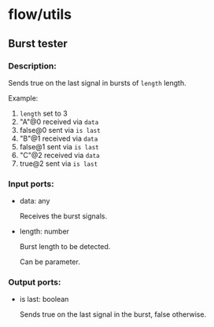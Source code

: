 # flow/utils

## Burst tester

### Description:
Sends true on the last signal in bursts of `length` length.

Example:
1. `length` set to 3
2. "A"@0 received via `data`
3. false@0 sent via `is last`
4. "B"@1 received via `data`
5. false@1 sent via `is last`
6. "C"@2 received via `data`
7. true@2 sent via `is last` 

### Input ports: 
* data: any

    Receives the burst signals.


* length: number

    Burst length to be detected.
    
    Can be parameter.


### Output ports: 
* is last: boolean

    Sends true on the last signal in the burst, false otherwise.


